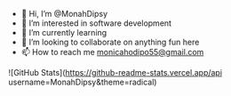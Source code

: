 - 👋 Hi, I’m @MonahDipsy
- 👀 I’m interested in software development 
- 🌱 I’m currently learning 
- 💞️ I’m looking to collaborate on anything fun here
- 📫 How to reach me monicahodipo55@gmail.com 

<!---
MonahDipsy/MonahDipsy is a ✨ special ✨ repository because its `README.md` (this file) appears on your GitHub profile.
You can click the Preview link to take a look at your changes.
--->
![GitHub Stats](https://github-readme-stats.vercel.app/api username=MonahDipsy&theme=radical)
